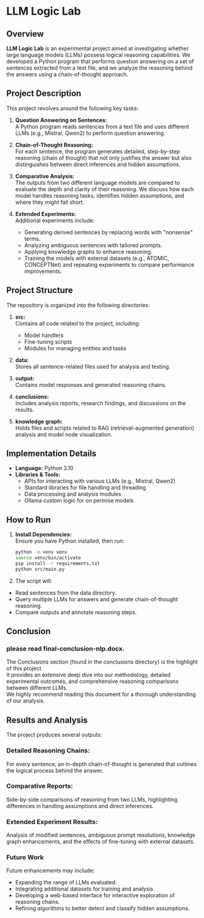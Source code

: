 # LLM Logic Lab

## Overview

**LLM Logic Lab** is an experimental project aimed at investigating whether large language models (LLMs) possess logical reasoning capabilities. We developed a Python program that performs question answering on a set of sentences extracted from a text file, and we analyze the reasoning behind the answers using a chain-of-thought approach.

## Project Description

This project revolves around the following key tasks:

1. **Question Answering on Sentences:**  
   A Python program reads sentences from a text file and uses different LLMs (e.g., Mistral, Qwen2) to perform question answering.

2. **Chain-of-Thought Reasoning:**  
   For each sentence, the program generates detailed, step-by-step reasoning (chain of thought) that not only justifies the answer but also distinguishes between direct inferences and hidden assumptions.

3. **Comparative Analysis:**  
   The outputs from two different language models are compared to evaluate the depth and clarity of their reasoning. We discuss how each model handles reasoning tasks, identifies hidden assumptions, and where they might fall short.

4. **Extended Experiments:**  
   Additional experiments include:
   - Generating derived sentences by replacing words with "nonsense" terms.
   - Analyzing ambiguous sentences with tailored prompts.
   - Applying knowledge graphs to enhance reasoning.
   - Training the models with external datasets (e.g., ATOMIC, CONCEPTNet) and repeating experiments to compare performance improvements.

## Project Structure

The repository is organized into the following directories:

1. **src:**  
   Contains all code related to the project, including:
   - Model handlers
   - Fine-tuning scripts
   - Modules for managing entities and tasks

2. **data:**  
   Stores all sentence-related files used for analysis and testing.

3. **output:**  
   Contains model responses and generated reasoning chains.

4. **conclusions:**  
   Includes analysis reports, research findings, and discussions on the results.

5. **knowledge graph:**  
   Holds files and scripts related to RAG (retrieval-augmented generation) analysis and model node visualization.

## Implementation Details

- **Language:** Python  3.10
- **Libraries & Tools:**  
  - APIs for interacting with various LLMs (e.g., Mistral, Qwen2)
  - Standard libraries for file handling and threading
  - Data processing and analysis modules
  - Ollama custom logic for on permise models

## How to Run

1. **Install Dependencies:**  
   Ensure you have Python installed, then run:
   ```bash
   python -m venv venv
   source venv/bin/activate
   pip install -r requirements.txt
   python src/main.py 
   ```

2. The script will:
* Read sentences from the data directory.
* Query multiple LLMs for answers and generate chain-of-thought reasoning.
* Compare outputs and annotate reasoning steps.

## Conclusion
### please read **final-conclusion-nlp.docx**.
The Conclusions section (found in the conclusions directory) is the highlight of this project<br>It provides an extensive deep dive into our methodology, detailed experimental outcomes, and comprehensive reasoning comparisons between different LLMs. <br>We highly recommend reading this document for a thorough understanding of our analysis.



## Results and Analysis
The project produces several outputs:

### Detailed Reasoning Chains:
For every sentence, an in-depth chain-of-thought is generated that outlines the logical process behind the answer.

### Comparative Reports:
Side-by-side comparisons of reasoning from two LLMs, highlighting differences in handling assumptions and direct inferences.

### Extended Experiment Results:
Analysis of modified sentences, ambiguous prompt resolutions, knowledge graph enhancements, and the effects of fine-tuning with external datasets.

### Future Work
Future enhancements may include:
* Expanding the range of LLMs evaluated.
* Integrating additional datasets for training and analysis.
* Developing a web-based interface for interactive exploration of reasoning chains.
* Refining algorithms to better detect and classify hidden assumptions.

